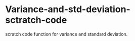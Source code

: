 # Variance-and-std-deviation-sctratch-code
scratch code function for variance and standard deviation.
